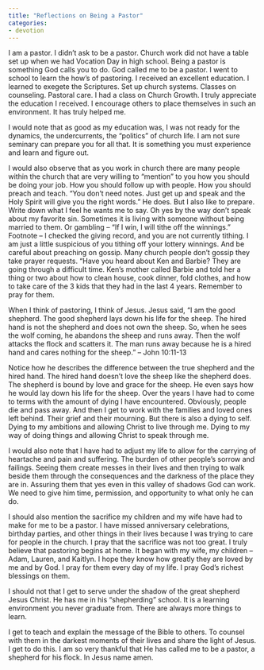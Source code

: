 ```yaml
---
title: "Reflections on Being a Pastor"
categories:
- devotion
---
```

I am a pastor. I didn’t ask to be a pastor. Church work did not have a table set up when we had Vocation Day in high school. Being a pastor is something God calls you to do. God called me to be a pastor. I went to school to learn the how’s of pastoring. I received an excellent education. I learned to exegete the Scriptures. Set up church systems. Classes on counseling. Pastoral care. I had a class on Church Growth. I truly appreciate the education I received. I encourage others to place themselves in such an environment. It has truly helped me.
<!-- more -->
I would note that as good as my education was, I was not ready for the dynamics, the undercurrents, the “politics” of church life. I am not sure seminary can prepare you for all that. It is something you must experience and learn and figure out. 

I would also observe that as you work in church there are many people within the church that are very willing to “mention” to you how you should be doing your job. How you should follow up with people. How you should preach and teach. “You don’t need notes. Just get up and speak and the Holy Spirit will give you the right words.” He does. But I also like to prepare. Write down what I feel he wants me to say. Oh yes by the way don’t speak about my favorite sin. Sometimes it is living with someone without being married to them. Or gambling – “If I win, I will tithe off the winnings.” Footnote – I checked the giving record, and you are not currently tithing. I am just a little suspicious of you tithing off your lottery winnings. And be careful about preaching on gossip. Many church people don’t gossip they take prayer requests. “Have you heard about Ken and Barbie? They are going through a difficult time. Ken’s mother called Barbie and told her a thing or two about how to clean house, cook dinner, fold clothes, and how to take care of the 3 kids that they had in the last 4 years. Remember to pray for them. 

When I think of pastoring, I think of Jesus. Jesus said, “I am the good shepherd. The good shepherd lays down his life for the sheep. The hired hand is not the shepherd and does not own the sheep. So, when he sees the wolf coming, he abandons the sheep and runs away. Then the wolf attacks the flock and scatters it. The man runs away because he is a hired hand and cares nothing for the sheep.” – John 10:11-13

Notice how he describes the difference between the true shepherd and the hired hand. The hired hand doesn’t love the sheep like the shepherd does. The shepherd is bound by love and grace for the sheep. He even says how he would lay down his life for the sheep. Over the years I have had to come to terms with the amount of dying I have encountered. Obviously, people die and pass away. And then I get to work with the families and loved ones left behind. Their grief and their mourning. But there is also a dying to self. Dying to my ambitions and allowing Christ to live through me. Dying to my way of doing things and allowing Christ to speak through me.  

I would also note that I have had to adjust my life to allow for the carrying of heartache and pain and suffering. The burden of other people’s sorrow and failings. Seeing them create messes in their lives and then trying to walk beside them through the consequences and the darkness of the place they are in. Assuring them that yes even in this valley of shadows God can work. We need to give him time, permission, and opportunity to what only he can do. 

I should also mention the sacrifice my children and my wife have had to make for me to be a pastor. I have missed anniversary celebrations, birthday parties, and other things in their lives because I was trying to care for people in the church. I pray that the sacrifice was not too great. I truly believe that pastoring begins at home. It began with my wife, my children – Adam, Lauren, and Kaitlyn. I hope they know how greatly they are loved by me and by God. I pray for them every day of my life. I pray God’s richest blessings on them. 

I should not that I get to serve under the shadow of the great shepherd Jesus Christ. He has me in his “shepherding” school. It is a learning environment you never graduate from. There are always more things to learn. 

I get to teach and explain the message of the Bible to others. To counsel with them in the darkest moments of their lives and share the light of Jesus. I get to do this. I am so very thankful that He has called me to be a pastor, a shepherd for his flock. In Jesus name amen.